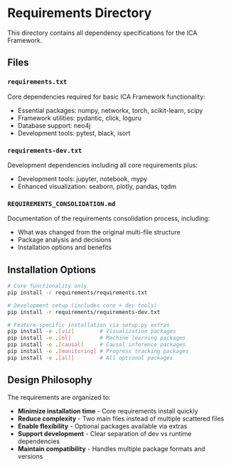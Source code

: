 # Requirements Directory

This directory contains all dependency specifications for the ICA Framework.

## Files

### `requirements.txt`
Core dependencies required for basic ICA Framework functionality:
- Essential packages: numpy, networkx, torch, scikit-learn, scipy
- Framework utilities: pydantic, click, loguru
- Database support: neo4j
- Development tools: pytest, black, isort

### `requirements-dev.txt`
Development dependencies including all core requirements plus:
- Development tools: jupyter, notebook, mypy
- Enhanced visualization: seaborn, plotly, pandas, tqdm

### `REQUIREMENTS_CONSOLIDATION.md`
Documentation of the requirements consolidation process, including:
- What was changed from the original multi-file structure
- Package analysis and decisions
- Installation options and benefits

## Installation Options

```bash
# Core functionality only
pip install -r requirements/requirements.txt

# Development setup (includes core + dev tools)
pip install -r requirements/requirements-dev.txt

# Feature-specific installation via setup.py extras
pip install -e .[viz]        # Visualization packages
pip install -e .[ml]         # Machine learning packages  
pip install -e .[causal]     # Causal inference packages
pip install -e .[monitoring] # Progress tracking packages
pip install -e .[all]        # All optional packages
```

## Design Philosophy

The requirements are organized to:
- **Minimize installation time** - Core requirements install quickly
- **Reduce complexity** - Two main files instead of multiple scattered files
- **Enable flexibility** - Optional packages available via extras
- **Support development** - Clear separation of dev vs runtime dependencies
- **Maintain compatibility** - Handles multiple package formats and versions
